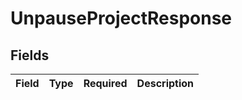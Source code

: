 # UnpauseProjectResponse


## Fields

| Field       | Type        | Required    | Description |
| ----------- | ----------- | ----------- | ----------- |